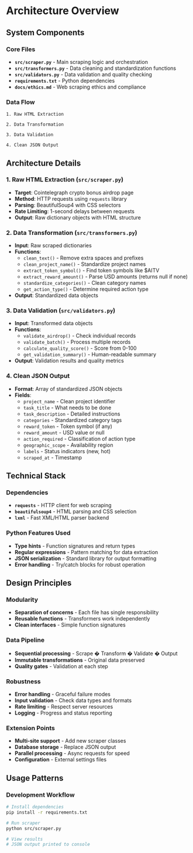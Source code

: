 # Architecture Overview

## System Components

### Core Files

- **`src/scraper.py`** - Main scraping logic and orchestration
- **`src/transformers.py`** - Data cleaning and standardization functions
- **`src/validators.py`** - Data validation and quality checking
- **`requirements.txt`** - Python dependencies
- **`docs/ethics.md`** - Web scraping ethics and compliance

### Data Flow

```
1. Raw HTML Extraction

2. Data Transformation

3. Data Validation

4. Clean JSON Output
```

## Architecture Details

### 1. Raw HTML Extraction (`src/scraper.py`)

- **Target**: Cointelegraph crypto bonus airdrop page
- **Method**: HTTP requests using `requests` library
- **Parsing**: BeautifulSoup4 with CSS selectors
- **Rate Limiting**: 1-second delays between requests
- **Output**: Raw dictionary objects with HTML structure

### 2. Data Transformation (`src/transformers.py`)

- **Input**: Raw scraped dictionaries
- **Functions**:
  - `clean_text()` - Remove extra spaces and prefixes
  - `clean_project_name()` - Standardize project names
  - `extract_token_symbol()` - Find token symbols like $AITV
  - `extract_reward_amount()` - Parse USD amounts (returns null if none)
  - `standardize_categories()` - Clean category names
  - `get_action_type()` - Determine required action type
- **Output**: Standardized data objects

### 3. Data Validation (`src/validators.py`)

- **Input**: Transformed data objects
- **Functions**:
  - `validate_airdrop()` - Check individual records
  - `validate_batch()` - Process multiple records
  - `calculate_quality_score()` - Score from 0-100
  - `get_validation_summary()` - Human-readable summary
- **Output**: Validation results and quality metrics

### 4. Clean JSON Output

- **Format**: Array of standardized JSON objects
- **Fields**:
  - `project_name` - Clean project identifier
  - `task_title` - What needs to be done
  - `task_description` - Detailed instructions
  - `categories` - Standardized category tags
  - `reward_token` - Token symbol (if any)
  - `reward_amount` - USD value or null
  - `action_required` - Classification of action type
  - `geographic_scope` - Availability region
  - `labels` - Status indicators (new, hot)
  - `scraped_at` - Timestamp

## Technical Stack

### Dependencies

- **`requests`** - HTTP client for web scraping
- **`beautifulsoup4`** - HTML parsing and CSS selection
- **`lxml`** - Fast XML/HTML parser backend

### Python Features Used

- **Type hints** - Function signatures and return types
- **Regular expressions** - Pattern matching for data extraction
- **JSON serialization** - Standard library for output formatting
- **Error handling** - Try/catch blocks for robust operation

## Design Principles

### Modularity

- **Separation of concerns** - Each file has single responsibility
- **Reusable functions** - Transformers work independently
- **Clean interfaces** - Simple function signatures

### Data Pipeline

- **Sequential processing** - Scrape � Transform � Validate � Output
- **Immutable transformations** - Original data preserved
- **Quality gates** - Validation at each step

### Robustness

- **Error handling** - Graceful failure modes
- **Input validation** - Check data types and formats
- **Rate limiting** - Respect server resources
- **Logging** - Progress and status reporting

### Extension Points

- **Multi-site support** - Add new scraper classes
- **Database storage** - Replace JSON output
- **Parallel processing** - Async requests for speed
- **Configuration** - External settings files

## Usage Patterns

### Development Workflow

```bash
# Install dependencies
pip install -r requirements.txt

# Run scraper
python src/scraper.py

# View results
# JSON output printed to console
```

